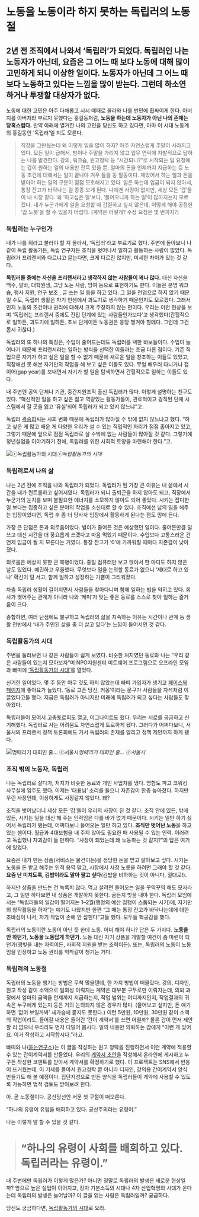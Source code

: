 
# 노동을 노동이라 하지 못하는 독립러의 노동절

## 2년 전 조직에서 나와서 ‘독립러’가 되었다. 독립러인 나는 노동자가 아닌데, 요즘은 그 어느 때 보다 노동에 대해 많이 고민하게 되니 이상한 일이다. 노동자가 아닌데 그 어느 때보다 노동하고 있다는 느낌을 많이 받는다. 그런데 하소연하거나 투쟁할 대상자가 없다.

노동에 대한 고민은 아주 다채롭고 시시 때때로 올라와 나를 번민에 휩싸이게 한다. 아버지를 아버지라 부르지 못했다는 홍길동처럼, **노동을 하는데 노동자가 아닌 나의 존재는 당혹스럽다.** 만약 아래에 열거한 나의 고민을 당신도 하고 있다면, 아마 이 시대 노동계의 홍길동인 ‘독립러’일 지도 모른다.
> 직장을 그만뒀는데 왜 이렇게 일을 많이 하지?
> 아주 자연스럽게 주말이 사라지고 있다. 모든 일이 급해서, 밤이나 주말을 가리지 않고 업무 연락에 자발적으로 답하는 나를 발견한다.
> 강의, 워크숍, 원고청탁 등 “시간되니?”로 시작되는 일 요청에는 갑이 원하는 일의 내용만 잔뜩 있을 뿐, 얼마의 돈을 언제까지 지급하는 등 노동 조건에 대해서는 일이 끝나야 겨우 들을 동 말동이다.
> 재밌어서 하는 일과 돈을 받아야 하는 일의 구분이 점점 모호해지고 있다.
> 일은 하는데 입금이 되지 않아서, 통장 잔고가 바닥나는 걸 종종 보게 된다.
> 나에겐 사장이 없지만, 세상 모든 ‘갑’들이 내 사장 같다.
> 왜 ‘하고싶은 일’보다, ‘들어오니까 하는 일’이 많아지는지 모르겠다.
> 내가 누군가에게 일을 요청할 때 갑질하고 싶지 않은데, 어떻게 해야 공정한 ‘갑 노릇’을 할 수 있을지 어렵다. (계약은 어떻게? 수정 요청은 몇 번까지?)

### 독립러는 누구인가

내가 나를 뭐라고 불러야 할 지 몰라서, ‘독립러’라고 부르기로 했다. 주변에 돌아보니 나 같이 독립 활동가든, 독립 연구자든 조직을 벗어나서 일하고 활동하는 사람이 많았다. 독립러가 프리랜서와 다르냐고 묻는다면, 크게 다르진 않지만, 미세한 차이가 있는 것 같다.

**독립러들 중에는 자신을 프리랜서라고 생각하지 않는 사람들이 꽤나 많다.** 대신 자신을 백수, 알바, 대학원생, 그냥 노는 사람, 잉여 등으로 표현하기도 한다. 이들은 분명 워크숍, 행사 지원, 연구 보조 , 글 쓰는 일 등을 하고 있다. 그 일을 전업으로 하지 않기 때문일 수도, 독립러 생활은 자기 인생에서 과도기로 생각하기 때문인지도 모르겠다. 그래서인지 노동의 조건이나 권리에 대해서 크게 주장하지 않는 편이다. 우리는 이런 현상을 보며 ‘독립러는 프리랜서 중에도 진입 단계에 있는 사람들인가보다’고 생각했다(간헐적으로 일하든, 과도기에 일하든, 초보 단계이든 노동권은 응당 챙겨야 할테다. 그런데 그건 몹시 귀찮다.)

독립러의 또 하나의 특징은, 수입이 줄어드는데도 독립러를 택한 바보들이다. 수입이 늘어나기 때문에 프리랜서라는 일하는 방식을 선택한 이들과는 조금 다른 점이다. 기존 직업으론 자기가 하고 싶은 일을 할 수 없기 때문에 새로운 일을 창조하는 이들도 있었고, 직장에선 못 해본 자기만의 작업을 해 보고 싶은 이들도 있다. 무얼 배우러 다니거나 갭이어(gap year)를 보내면서 자기가 할 일을 탐색하면서 간헐적으로 일하는 이들도 있다.

내 주변엔 공익 단체나 기관, 중간지원조직 출신 독립러가 많다. 이렇게 설명하는 친구도 있다. “혁신적인 일을 하고 싶은 젊고 역량있는 활동가들이, 관료적이고 경직된 단체 시스템에서 갈 곳을 잃고 ‘유실’되어 독립러가 되고 있지 않느냐”고.

독립러 [곽승희](https://www.facebook.com/ksh0613)씨는 사회 변화 때문에 독립러가 많아질 수 밖에 없지 않느냐고 했다. “하고 싶은 게 많고 배운 게 다양한 우리가 설 수 있는 직업적인 자리가 점점 좁아지고 있고, 그렇기 때문에 앞으로 점점 독립러로 살 수밖에 없는 사람들이 많아질 것 같다. 그렇기에 청년실업을 이야기하기 전에, 독립러를 위한 사회적 토양을 마련해야 한다.”고.

![ⓒ독립활동가의 시대](/assets/images/노동을-노동이라-하지-못하는-독립러의-노동절/1*KPuj5ukR-kxG3R0qb2M0hA.jpeg)*ⓒ독립활동가의 시대*

### 독립러로서 나의 삶

나는 2년 전에 조직을 나와 독립러가 되었다. 독립러가 된 가장 큰 이유는 내 삶에서 시간을 내가 컨트롤하고 싶어서였다. 독립러가 되니 출퇴근을 하지 않아도 되고, 직장에서 누군가의 눈치를 보며 불필요한 에너지를 소모하지 않아도 되어 좋았다. 시키는 잡다한 일 보다는 집중하고 싶은 분야의 작업을 소신대로 할 수 있다. 조직에선 남의 일을 해주는 입장이었다면, 독립 후 좀 더 당사자 입장에서 활동하게 된다는 점도 맘에 든다.

가장 큰 단점은 돈과 외로움이었다. 벌이가 줄어든 것은 예상했던 일이다. 줄어든만큼 덜 쓰고 대신 시간을 더 풍요롭게 쓰겠다고 마음 먹었기 때문이다. 수입보다 고통스러운 건 언제 입금이 될 지 모른다는 거였다. 통장 잔고가 ‘0’에 가까워질 때마다 자존감이 낮아졌다.

외로움은 예상치 못한 큰 복병이었다. 종일 컴퓨터만 보고 앉아서 한 마디도 하지 않은 날도 있었다. 예민하고 우울했다. 무엇보다 일을 논의할 동료가 없으니 ‘제대로 하고 있나’ 확신이 덜 서고, 함께 일하고 성장하는 기쁨이 그리워졌다.

차츰 독립러 생활이 길어지면서 사람들을 찾아다니며 함께 일하는 법을 익히고 있다. 회사가 맺어주는 관계가 아니라 나와 ‘케미’가 맞는 좋은 동료를 스스로 찾아 일하는 즐거움이 크다.

종합하면, 여러 단점에도 불구하고 독립러의 삶을 지속하는 이유는 시간이나 관계 등 생활 전반에서 ‘내가 주인된 삶을 좀 더 살고 있다’는 느낌이 들어서인 것 같다.

### 독립활동가의 시대

주변을 둘러보면 나 같은 사람들이 쉽게 보였다. 비슷한 처지였던 동료와 나는 “우리 같은 사람들이 있는지 모아보자”며 NPO지원센터 미트쉐어 프로그램으로 오프라인 모임과 빠띠에 [‘독립활동가의 시대’](https://meetshare.parti.xyz/p/enhancers)를 열었다.

신기한 일이었다. 몇 주 동안 아무 것도 하지 않았는데 빠띠 가입자가 생기고 [페이스북 페이지](https://www.facebook.com/independentplayers/)에 좋아요가 늘었다. ‘동료 고픈 당신, 커몽’이라는 문구가 사람들을 자석처럼 이끌었다고들 했다. 지금은 독립러가 아니지만 미래에 독립러가 되고 싶다는 사람들도 찾아왔다.

독립러들이 모여서 고충토로회도 열고, 이그나이트도 했다. 우리는 서로를 궁금하고 신기해했다. 독립러로 사는 어려움도 자연스럽게 토로하게 됐다. 그러다가 어쩌다보니, 서울시의 프리랜서 정책 토론회에도 가서 독립러의 존재를 알리고 정책 제안까지 하게 됐다.

![멍때리기 대회인 줄… ⓒ서울시](/assets/images/노동을-노동이라-하지-못하는-독립러의-노동절/1*dAFgdU2ac7elYiX0AE5kvg.jpeg)*멍때리기 대회인 줄… ⓒ서울시*

### 조직 밖의 노동자, 독립러

나는 독립러로 살다가, 처지가 비슷한 동료와 개인 사업자를 냈다. 명함도 파고 코워킹 사무실에 입주도 했다. 이제는 ‘대표님’ 소리를 들으니 자존감이 한층 높아졌다. 하지만 우린 사장인데, 이상하게도 사장같지 않았다. 왜?

조직을 벗어났더니 세상 모든 ‘갑’들이 우리의 사장이 된 것 같다. 조직 안에 있든, 밖에 있든, 시키는 일을 대신 해 주는 인력임은 다를 바가 없기 때문이다. 시키는 일만 하기 싫어서 독립러가 됐는데, 어쩌다보니 들어오는 일만 하고 있다. **조직만 벗어난 노동**을 하고 있는 셈이다. 월급과 4대보험을 내 주지 않아도 필요한 때 사용될 수 있는 인력. 이러려고 독립했나 자괴감이 들 만하다. “사장이 되었는데 왜 노동하는 것 같지?”의 답은 여기에 있었다.

요즘은 내가 만든 상품(서비스든 물건이든)을 정당한 돈을 받고 팔아보고 싶다. 시키는 노동을 돈 받고 해주는 인적 용역 말고, 시장에서 사장 노릇을 하려면 그래야 할 것 같다. **요즘 난 미치도록, 김밥이라도 말아 팔고 싶다**(김밥을 비하하는 것이 아니다, 절대로!).

하지만 상품을 만드는 건 녹록치 않다. 먹고 살려면 들어오는 일을 꾸역꾸역 해도 모자라고, 그 일만 하다보면 내 상품은 개발하지 못한다. 굶든지 빚을 내야 한다. 독립러 모임에서는 “독립러들의 일감이 떨어지는 1–2월(행정의 예산 집행이 스톱되는 시기)에, 자기만의 창작활동을 하자”는 얘기도 나왔지만 한편 “그 때는 통장 잔고가 바닥나는데에 대한 조바심이 나서, 자기 작업이 손에 안 잡힌다”고들 했다. 모두들 핵공감을 했다.

독립러의 노동이란 노동이 아닌 듯 한데 노동. 어찌 해야 하나? 답은 두 가지다. **노동을 안 하던가, 노동을 노동답게 하던가.** 노동 대신 자기 상품을 개발할 여건이 좀 마련이 되던가(땡빚을 내는 자력이든, 사회적 지원을 받는 조력이든). 또는, 독립러의 노동이 노동임을 인정하고 노동 권리를 악착같이 챙기는 거다.

### 독립러의 노동절

독립러의 노동을 챙기는 방법은 무척 많을텐데, 한 가지 방법이 떠올랐다. 강의, 디자인, 원고 작성 같이 소액으로 일회성 이뤄지는 계약은 대부분 구두로만 이뤄지는데, 의뢰 과정에서 얼마의 금액을 언제까지 지급하는지, 작업 범위는 어디까지인지, 작업결과의 귀속은 누구에게 있는지 등은 거의 논의되지 않은 경우가 많다. (물어보고 싶지만, 돈 얘기하면 ‘없어 보일까봐’ 새가슴에 묻지도 못한다.) 이런 5만원, 10만원, 30만원 같이 소액의 작업이라도, 들어갈 내용은 들어간 ‘간이 계약서’를 쓰면 어떨까? 물론 갑이 먼저 제안할 리 없으니 우리라도 먼저 디밀어 봅시다. 일의 내용만 의뢰하는 갑에게 “이런 게 있어요. 이거 작성하고 시작합시다.”라고.

빠띠와 나([듣는연구소](https://www.facebook.com/FindingLAB/))는 이 글을 작성하는 원고 청탁을 진행하면서 이런 계약에 적용할 수 있는 간이계약서를 만들었다. 우리의 [계약서 초안](https://docs.google.com/document/d/1Egr7sL7jvD64wWHai6PzewwCyrPhMp6E2ERKVTOxqQU/edit#)을 작성해서 온라인에 게시하고 누구든 작성한 코멘트를 받아서 계약서를 확정하기로 했다. 이 프로젝트는 SNS에서 반응이 뜨거웠는데, 이 기세를 몰아서 원고청탁 뿐 아니라 디자인, 강의용 간이계약서 양식 만들기도 해 볼 예정이다. 집단지성으로 만든 양식을 독립러들이 계약에 사용할 수 있도록 가능하면 법적 검토도 받아보려 한다.

아. 곧 노동절이다. 공산당선언 서문 첫 구절이 떠오른다.

“하나의 유령이 유럽을 배회하고 있다. 공산주의라는 유령이.”

나는 이렇게 말 할 수 있을 것 같다.
> # “하나의 유령이 사회를 배회하고 있다. 독립러라는 유령이.”

내 주변에만 독립러가 이렇게 많은가? 아니면 정말로 독립러의 발생은 새로운 현상일까? 앞으로 높은 실업이 이어지고, 장차 기본소득의 시대나 4차 산업혁명의 시대가 온다는데 독립러의 발생은 늘어날까? 이 글을 읽는 사람은 독립러일까? 궁금하다.

당신도 궁금하다면, [독립활동가의 시대](https://meetshare.parti.xyz/p/enhancers)로 오라.